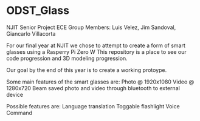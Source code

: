 # ODST_Glass
NJIT Senior Project ECE
Group Members: Luis Velez, Jim Sandoval, Giancarlo Villacorta

For our final year at NJIT we chose to attempt to create a form of smart glasses using a Rasperry Pi Zero W 
This repository is a place to see our code progression and 3D modeling progression.

Our goal by the end of this year is to create a working protoype.

Some main features of the smart glasses are:
    Photo @ 1920x1080
    Video @ 1280x720 
    Beam saved photo and video through bluetooth to external device
    
  Possible features are:
    Language translation
    Toggable flashlight
    Voice Command
